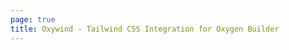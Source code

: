 ```yaml
---
page: true
title: Oxywind - Tailwind CSS Integration for Oxygen Builder
---
```


<script setup>
import Home from '/@theme/components/Home.vue'
</script>

<Home />
